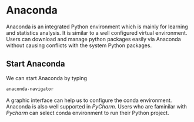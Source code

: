 # Anaconda

Anaconda is an integrated Python environment which is mainly for learning and statistics analysis. It is similar to a well configured virtual environment. Users can download and manage python packages easily via Anaconda without causing conflicts with the system Python packages.

## Start Anaconda

We can start Anaconda by typing 

```bash
anaconda-navigator
```

A graphic interface can help us to configure the conda environment. Anaconda is also well supported in *PyCharm*. Users who are faminilar with *Pycharm* can select conda environment to run their Python project.